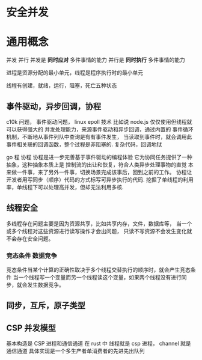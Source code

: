 # 安全并发

# 通用概念

并发 并行
并发是 **同时应对** 多件事情的能力
并行是 **同时执行** 多件事情的能力

进程是资源分配的最小单元，线程是程序执行时的最小单元

线程有创建，就绪，运行，阻塞，死亡五种状态

## 事件驱动，异步回调，协程

c10k 问题， 事件驱动问题， linux epoll 技术
比如说 node.js 仅仅使用但线程就可以获得强大的
并发处理能力，来源事件驱动和异步回调，通过内置的
事件循环机制，不断地从事件列队中查询是有有事件发生，
当读取到事件时，就会调用此事件相关联的回调函数，整个过程是非阻塞的.
复杂代码，回调地狱

go 程 协程
协程是进一步完善基于事件驱动的编程体验
它为协同任务提供了一种抽象，这种抽象本质上是
控制流的出让和恢复，符合人类异步处理事物的直觉
本来做一件事，来了另外一件事，切换场景完成该事后，回到之前的工作。
协程让开发者用写同步（顺序）代码的方式标写可异步执行的代码.
挖掘了单线程的利用率，单线程下可以处理高并发，但却无法利用多核.

## 线程安全

多线程存在问题主要是因为资源共享，比如共享内存，文件，数据库等，
当一个或多个线程对这些资源进行读写操作才会出问题，
只读不写资源不会发生变化就不会存在安全问题。

### 竞态条件 数据竞争

竞态条件当某个计算的正确性取决于多个线程交替执行的顺序时，就会产生竞态条件
当一个线程写一个变量而另一个线程读这个变量，如果两个线程没有进行同步，就会发生数据竞争。

## 同步，互斥，原子类型

## CSP 并发模型

基本构造是 CSP 进程和通信通道
在 rust 中 线程就是 csp 进程， channel 就是通信通道
具体实现是一个多生产者单消费者的先进先出队列
